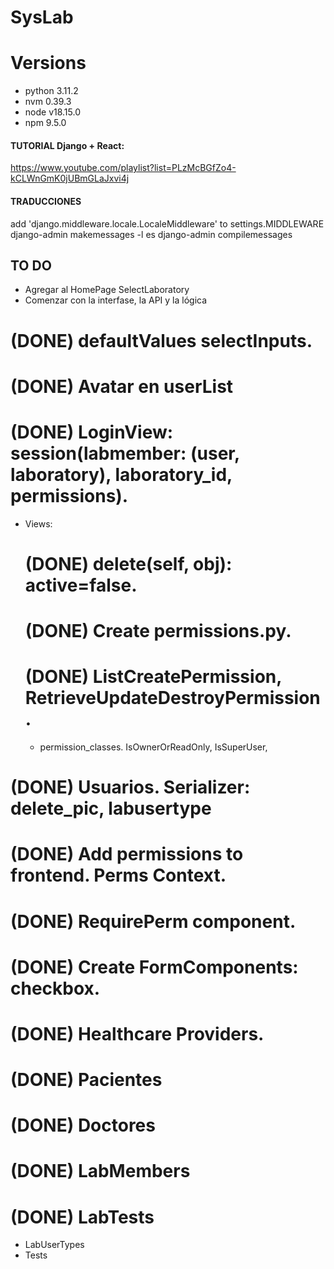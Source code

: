 ﻿# SysLab

# Versions
 - python 3.11.2
 - nvm 0.39.3
 - node v18.15.0
 - npm 9.5.0

#### TUTORIAL Django + React:
https://www.youtube.com/playlist?list=PLzMcBGfZo4-kCLWnGmK0jUBmGLaJxvi4j

#### TRADUCCIONES
add 'django.middleware.locale.LocaleMiddleware' to settings.MIDDLEWARE
django-admin makemessages -l es
django-admin compilemessages


## TO DO
- Agregar al HomePage SelectLaboratory
- Comenzar con la interfase, la API y la lógica
# (DONE) defaultValues selectInputs.
# (DONE) Avatar en userList
# (DONE) LoginView: session(labmember: (user, laboratory), laboratory_id, permissions). 
- Views: 
	# (DONE) delete(self, obj): active=false.
	# (DONE) Create permissions.py.
	# (DONE) ListCreatePermission, RetrieveUpdateDestroyPermission.
	* permission_classes. IsOwnerOrReadOnly, IsSuperUser, 
# (DONE) Usuarios. Serializer: delete_pic, labusertype
# (DONE) Add permissions to frontend. Perms Context. 
# (DONE) RequirePerm component.
# (DONE) Create FormComponents: checkbox.
# (DONE) Healthcare Providers. 
# (DONE) Pacientes
# (DONE) Doctores
# (DONE) LabMembers
# (DONE) LabTests
- LabUserTypes
- Tests

